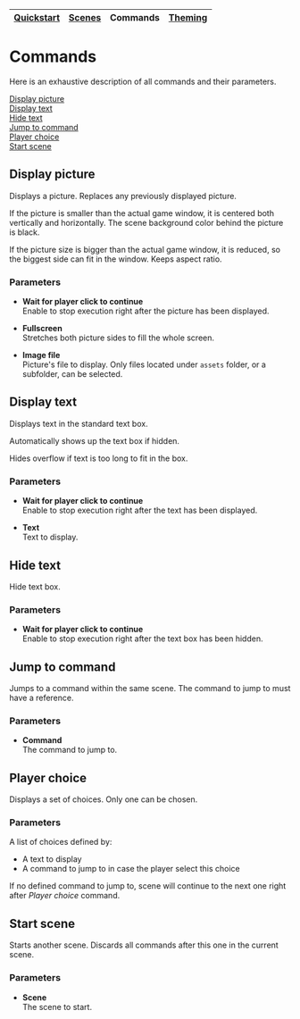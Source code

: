 | [Quickstart](quickstart.md) | [Scenes](scenes.md) | Commands | [Theming](theming.md)
| --- | --- | --- | --- |

# Commands

Here is an exhaustive description of all commands and their parameters.

[Display picture](#display-picture)  
[Display text](#display-text)  
[Hide text](#hide-text)  
[Jump to command](#jump-to-command)  
[Player choice](#player-choice)    
[Start scene](#start-scene)  

## Display picture

Displays a picture. Replaces any previously displayed picture.

If the picture is smaller than the actual game window, it is centered both 
vertically and horizontally. The scene background color behind the picture is black.

If the picture size is bigger than the actual game window, it is reduced, so
the biggest side can fit in the window. Keeps aspect ratio.

### Parameters

- **Wait for player click to continue**  
Enable to stop execution right after the picture has been displayed.

- **Fullscreen**  
Stretches both picture sides to fill the whole screen.

- **Image file**  
Picture's file to display. Only files located under `assets` folder, or a subfolder, can be selected. 

## Display text

Displays text in the standard text box.

Automatically shows up the text box if hidden. 

Hides overflow if text is too long to fit in the box. 

### Parameters

- **Wait for player click to continue**  
Enable to stop execution right after the text has been displayed.

- **Text**  
Text to display.

## Hide text

Hide text box.

### Parameters

- **Wait for player click to continue**  
Enable to stop execution right after the text box has been hidden.

## Jump to command

Jumps to a command within the same scene. The command to jump to must have a reference.

### Parameters

- **Command**  
The command to jump to.

## Player choice

Displays a set of choices. Only one can be chosen.

### Parameters

A list of choices defined by:
- A text to display
- A command to jump to in case the player select this choice

If no defined command to jump to, scene will continue to the next one right after _Player choice_ command.

## Start scene

Starts another scene. Discards all commands after this one in the current scene.

### Parameters

- **Scene**  
The scene to start.
